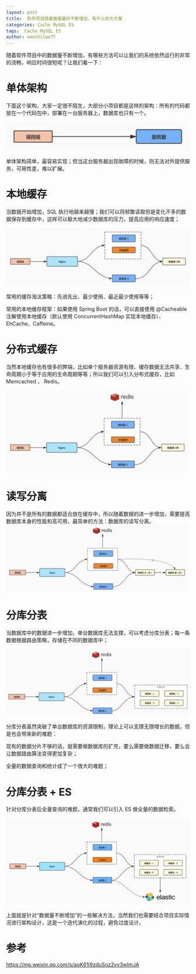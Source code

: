 ```yaml
---
layout: post
title:  软件项目随着数据量的不断增加，有什么优化方案
categories: Cache MySQL ES
tags:  Cache MySQL ES
author: wenzhilee77
---
```


随着软件项目中的数据量不断增加，有哪些方法可以让我们的系统依然运行的非常的流畅，响应时间很短呢？让我们看一下：

# 单体架构

下面这个架构，大家一定很不陌生，大部分小项目都是这样的架构：所有的代码都放在一个代码包中，部署在一台服务器上，数据库也只有一个。

![](/images/optimize/001jpg)

单体架构简单，最容易实现；但当这台服务器出现故障的时候，则无法对外提供服务，可用性差，难以扩展。

# 本地缓存

当数据开始增加，SQL 执行地越来越慢；我们可以将频繁读取但是变化不多的数据保存到缓存中，这样可以极大地减少数据库的压力，提高应用的响应速度；

![](/images/optimize/002.jpg)

常用的缓存淘汰策略：先进先出、最少使用、最近最少使用等等；

常用的本地缓存框架：如果使用 Spring Boot 的话，可以直接使用 @Cacheable 注解使用本地缓存（默认使用 ConcurrentHashMap 实现本地缓存）、EhCache、Caffeine。

# 分布式缓存

当然本地缓存也有很多的弊端，比如单个服务器资源有限、缓存数据无法共享、生命周期小于等于应用的生命周期等等；所以我们可以引入分布式缓存，比如 Memcached 、 Redis。

![](/images/optimize/003.jpg)

# 读写分离

因为并不是所有的数据都适合放在缓存中，所以随着数据的进一步增加，需要提高数据库本身的性能和高可用，最简单的方法：数据库的读写分离。
![](/images/optimize/004.jpg)

# 分库分表

当数据库中的数据进一步增加，单台数据库无法支撑，可以考虑分库分表；每一条数据根据路由策略，存储在不同的数据库中；

![](/images/optimize/005.jpg)

分库分表虽然突破了单台数据库的资源限制，理论上可以支撑无限增长的数据，但是也会带来新的难题：

现有的数据分片不够的话，就需要做数据库的扩充，要么需要做数据迁移，要么会让数据路由算法变得更加复杂；

全量的数据查询和统计成了一个很大的难题；

# 分库分表 + ES

针对分库分表后全量查询的难题，通常我们可以引入 ES 做全量的数据检索。

![](/images/optimize/006.jpg)

上面就是针对“数据量不断增加”的一些解决方法，当然我们也需要结合项目实际情况进行架构设计，这是一个迭代演化的过程，避免过度设计。



# 参考

https://mp.weixin.qq.com/s/aoK61i9zduSoz2vv3wlmJA